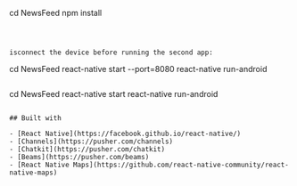 


cd NewsFeed
 npm install
```



isconnect the device before running the second app:

```
cd NewsFeed
react-native start --port=8080
react-native run-android
```

```
cd NewsFeed
react-native start
react-native run-android
```

## Built with

- [React Native](https://facebook.github.io/react-native/)
- [Channels](https://pusher.com/channels)
- [Chatkit](https://pusher.com/chatkit)
- [Beams](https://pusher.com/beams)
- [React Native Maps](https://github.com/react-native-community/react-native-maps)